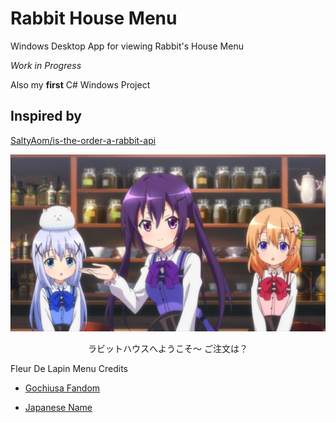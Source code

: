 # Rabbit House Menu

Windows Desktop App for viewing Rabbit's House Menu

*Work in Progress*

Also my **first** C# Windows Project

## Inspired by

[SaltyAom/is-the-order-a-rabbit-api](https://github.com/SaltyAom/is-the-order-a-rabbit-api)

![](Assets/Images/WelcomeToRabbitHouse.jpg)

<p align="center">
ラビットハウスへようこそ～ ご注文は？
</p>

Fleur De Lapin Menu Credits

- [Gochiusa Fandom](https://gochiusa.fandom.com/wiki/Fleur_de_Lapin)

- [Japanese Name](https://dic.pixiv.net/a/フルール・ド・ラパン)
